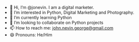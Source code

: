 - 👋 Hi, I’m @jonevin. I am a digital marketer.
- 👀 I’m interested in Python, Digital Marketing and Photography.
- 🌱 I’m currently learning Python
- 💞️ I’m looking to collaborate on Python projects
- 📫 How to reach me:  john.nevin.george@gmail.com
- 😄 Pronouns: He/Him

<!---
jonevin/jonevin is a ✨ special ✨ repository because its `README.md` (this file) appears on your GitHub profile.
You can click the Preview link to take a look at your changes.
--->
